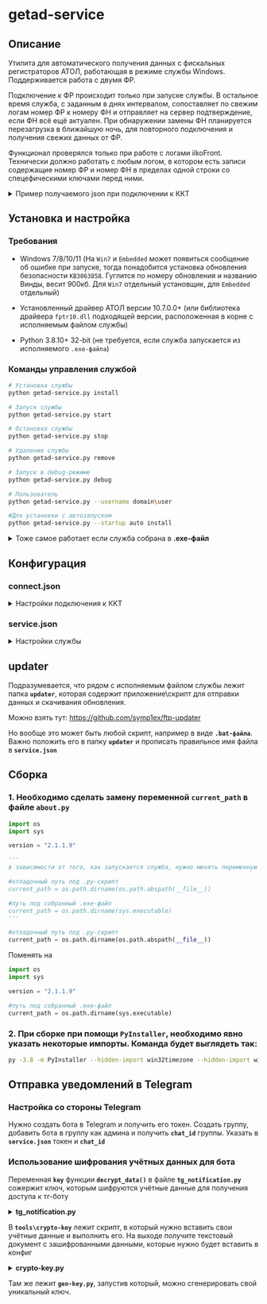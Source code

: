 # getad-service

## Описание
Утилита для автоматического получения данных с фискальных регистраторов АТОЛ, работающая в режиме службы Windows. Поддерживается работа с двумя ФР.

Подключение к ФР происходит только при запуске службы. В остальное время служба, с заданным в днях интервалом, сопоставляет по свежим логам номер ФР к номеру ФН и отправляет на сервер подтверждение, если ФН всё ещё актуален. При обнаружении замены ФН планируется перезагрузка в ближайшую ночь, для повторного подключения и получения свежих данных от ФР.

Функционал проверялся только при работе с логами iikoFront. Технически должно работать с любым логом, в котором есть записи содержащие номер ФР и номер ФН в пределах одной строки со спецефическими ключами перед ними.

<details>
<summary>Пример получаемого json при подключении к ККТ</summary>

```json
  {
    "modelName": "АТОЛ 22 v2 Ф",
    "serialNumber": "00123456790012",
    "RNM": "0000000001036518",
    "organizationName": "ООО Предприятие",
    "fn_serial": "7380440700067159",
    "datetime_reg": "2024-04-13 07:20:00",
    "dateTime_end": "2099-12-31 00:00:00",
    "ofdName": "ООО Эвотор ОФД",
    "bootVersion": "5.8.100",
    "ffdVersion": "105",
    "INN": "1111222233  ",
    "attribute_excise": "True",
    "attribute_marked": "False",
    "fnExecution": "Эмулятор ФН с поддержкой ФФД 1.2",
    "installed_driver": "10.9.1.0",
    "licenses": {
        "1": {
            "name": "Фискальные функции",
            "dateFrom": "2018-11-21 00:00:00",
            "dateUntil": "2038-01-19 03:14:07"
        },
        "10": {
            "name": "ФФД 1.2",
            "dateFrom": "2019-12-26 00:00:00",
            "dateUntil": "2038-01-19 03:14:07"
        }
    },
    "hostname": "Isaac-LT",
    "url_rms": "https://resto.iiko.it:443/resto",
    "teamviewer_id": "111222333",
    "anydesk_id": "222333444",
    "litemanager_id": "ID_1111",
    "current_time": "2024-05-05 21:57:25",
    "v_time": "2024-05-05 21:57:25"
}
```
(bootVersion - начиная с версии 1.1.0.4 не является версией загрузчика, теперь это версия конфигурации.)

</details>

## Установка и настройка

### Требования
- Windows 7/8/10/11 (На `Win7` и `Embedded` может появиться сообщение об ошибке при запуске, тогда понадобится установка обновления безопасности `KB3063858`. Гуглится по номеру обновления и названию Винды, весит 900кб. Для `Win7` отдельный установщик, для `Embedded` отдельный)

- Установленный драйвер АТОЛ версии 10.7.0.0+ 
	(или библиотека драйвера `fptr10.dll` подходящей версии, расположенная в корне с исполняемым файлом службы)

- Python 3.8.10+ 32-bit (не требуется, если служба запускается из исполняемого `.exe-файла`)

### Команды управления службой
```bash
# Установка службы
python getad-service.py install

# Запуск службы
python getad-service.py start

# Остановка службы
python getad-service.py stop

# Удаление службы
python getad-service.py remove

# Запуск в debug-режиме
python getad-service.py debug

# Пользователь
python getad-service.py --username domain\user

#Для установки с автозапуском
python getad-service.py --startup auto install 
```
<details>
<summary>Тоже самое работает если служба собрана в <b>.exe-файл</b></summary>
  
```bash
# Установка службы
getad-service.exe install

# Запуск службы
getad-service.exe start

# Остановка службы
getad-service.exe stop

# Удаление службы
getad-service.exe remove

# Запуск в debug-режиме
getad-service.exe debug

# Пользователь
getad-service.exe --username domain\user

#Для установки с автозапуском
getad-service.exe --startup auto install 
```

</details>

## Конфигурация

### connect.json
<details>
<summary>Настройки подключения к ККТ</summary>

```json
{
    "timeout_to_ip_port": 15,
    "atol": [
        {
            "type_connect": 0,
            "com_port": "COM4",
            "com_baudrate": "115200",
            "ip": "192.168.1.1",
            "ip_port": "5555"
        },
        {
            "type_connect": 0,
            "com_port": "COM10",
            "com_baudrate": "115200",
            "ip": "192.168.1.2",
            "ip_port": "5555"
        }
    ]
}
```

Параметры:
- `timeout_to_ip_port`: задержка перед подключением по IP (в секундах)
- `type_connect`: тип подключения (0 - автопоиск на виртуальных COM-портах, 1 - COM-порт, 2 - TCP/IP, 3 - USB)
- `com_port`: номер COM-порта
- `com_baudrate`: скорость порта (115200 по умолчанию)
- `ip`: IP-адрес ККТ
- `ip_port`: порт ККТ

Значение **`type_connect[1]`** проверяется только если **`type_connect[0]`** не равен **`0`**, т.е. на случай если ФРа два и один из них (или оба) подключен НЕ по USB.
Ключ **`type_connect[1]`** может принимать только два значения:
1 - если второй ФР подключен по COM
2 - если второй ФР подключен по IP
(при любом другом значении ключа `type_connect[1]` или его отсутствии не происходит ничего.)
</details>

### service.json
<details>
<summary>Настройки службы</summary>

```json
{
    "service": {
        "updater_mode": 1,
        "updater_name": "updater.exe",
        "reboot_file": "reboot.bat",
        "log_level": "info",
        "log_days": 7
    },
    "validation_fn": {
        "enabled": true,
        "interval": 12,
        "trigger_days": 3,
        "target_time": "05:30",
        "delete_days": 21,
        "logs_mask_name": "AtolFiscalRegister",
        "logs_dir": "iiko",
        "serialNumber_key": "serialNumber=",
        "fnNumber_key": "fnNumber="
    },
    "notification": {
        "enabled": false,
        "authentication": {
            "encryption": false,
            "bot_token": "",
            "chat_id": ""
        },
        "max_attempts": 5,
        "delay": 10
    }
}
```

Параметры службы:
- `updater_mode`: выключение/включение отправки данных\автообновления (1 - вкл, 0 - выкл)
- `updater_name`: имя файла скрипта отправки данных (любой .exe или .bat файл)
- `reboot_file`: имя файла для перезагрузки
- `log_level`: уровень логирования
- `log_days`: срок хранения логов (дни)

Параметры проверки ФН:
- `enabled`: включение проверки ФН
- `interval`: интервал проверки (часы)
- `trigger_days`: дней до повторного сопоставления ФР к ФН по логам
- `target_time`: время перезагрузки если была обнаружена замена ФН
- `delete_days`: дней до удаления неактивного ФР
- `logs_mask_name`: маска имени лог-файла
- `logs_dir`: директория с логами (можно использовать абсолютный путь к любой папке с логами)
- `serialNumber_key`: ключ серийного номера ФР в логе
- `fnNumber_key`: ключ номера ФН в логе

Параметры уведомлений:
- `enabled`: включение уведомлений
- `encryption`: шифрование данных для подключения боту
- `bot_token`: токен Telegram бота
- `chat_id`: ID чата
- `max_attempts`: максимум попыток отправки
- `delay`: задержка между попытками
</details>

## updater
Подразумевается, что рядом с исполняемым файлом службы лежит папка **`updater`**, которая содержит приложение\скрипт для отправки данных и скачивания обновления.

Можно взять тут: https://github.com/symp1ex/ftp-updater

Но вообще это может быть любой скрипт, например в виде **`.bat-файла`**. Важно положить его в папку **`updater`** и прописать правильное имя файла в **`service.json`**

## Сборка
### 1. Необходимо сделать замену переменной **`current_path`** в файле **`about.py`**

```python
import os
import sys

version = "2.1.1.9"

'''
в зависимости от того, как запускается служба, нужно менять переменную current_path

#отладочный путь под .py-скрипт
current_path = os.path.dirname(os.path.abspath(__file__))

#путь под собранный .exe-файл
current_path = os.path.dirname(sys.executable)
'''

#отладочный путь под .py-скрипт
current_path = os.path.dirname(os.path.abspath(__file__))
```

Поменять на

```python
import os
import sys

version = "2.1.1.9"

#путь под собранный .exe-файл
current_path = os.path.dirname(sys.executable)
```

### 2. При сборке при помощи **`PyInstaller`**, необходимо явно указать некоторые импорты. Команда будет выглядеть так:
```bash
py -3.8 -m PyInstaller --hidden-import win32timezone --hidden-import win32serviceutil --hidden-import cryptography.fernet --hidden-import serial.tools.list_ports --hidden-import win32security --hidden-import win32ts --hidden-import win32service --hidden-import win32event --hidden-import servicemanager --hidden-import socket --hidden-import pywintypes --hidden-import win32api --onefile --noconsole --icon=favicon.ico getad-service.py
```
## Отправка уведомлений в Telegram

### Настройка со стороны Telegram
Нужно создать бота в Telegram и получить его токен. Создать группу, добавить бота в группу как админа и получить **`chat_id`** группы. Указать в **`service.json`** токен и **`chat_id`**

### Использование шифрования учётных данных для бота

Переменная **`key`** функции **`decrypt_data()`** в файле **`tg_notification.py`** сожержит ключ, которым шифруются учётные данные для получения доступа к тг-боту

<details>
<summary><b>tg_notification.py</b></summary>
  
```python
def decrypt_data(encrypted_data):
    try:
        key = b't_qxC_HN04Tiy1ish2P27ROYSJt_m7_FE2JT6gYngOM=' # ключ
        cipher = Fernet(key)
        decrypted_data = cipher.decrypt(encrypted_data).decode()
        return decrypted_data
    except Exception:
        logger.logger_service.error("Не удалось дешифровать данные для подключения к боту", exc_info=True)
```
</details>

В **`tools\crypto-key`** лежит скрипт, в который нужно вставить свои учётные данные и выполнить его. На выходе получите текстовый документ с зашифрованными данными, которые нужно будет вставить в конфиг

<details>
<summary><b>crypto-key.py</b></summary>
  
```python
# Пример использования:
key = b't_qxC_HN04Tiy1ish2P27ROYSJt_m7_FE2JT6gYngOM='  # Ваш ключ
data_to_encrypt = "telegram_token_bot"
data_to_encrypt2 = "telegram_chat_id"
```
</details>

Там же лежит **`gen-key.py`**, запустив который, можно сгенерировать свой уникальный ключ.

